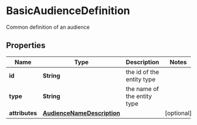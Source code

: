 

# BasicAudienceDefinition

Common definition of an audience

## Properties

| Name | Type | Description | Notes |
|------------ | ------------- | ------------- | -------------|
|**id** | **String** | the id of the entity type |  |
|**type** | **String** | the name of the entity type |  |
|**attributes** | [**AudienceNameDescription**](AudienceNameDescription.md) |  |  [optional] |



